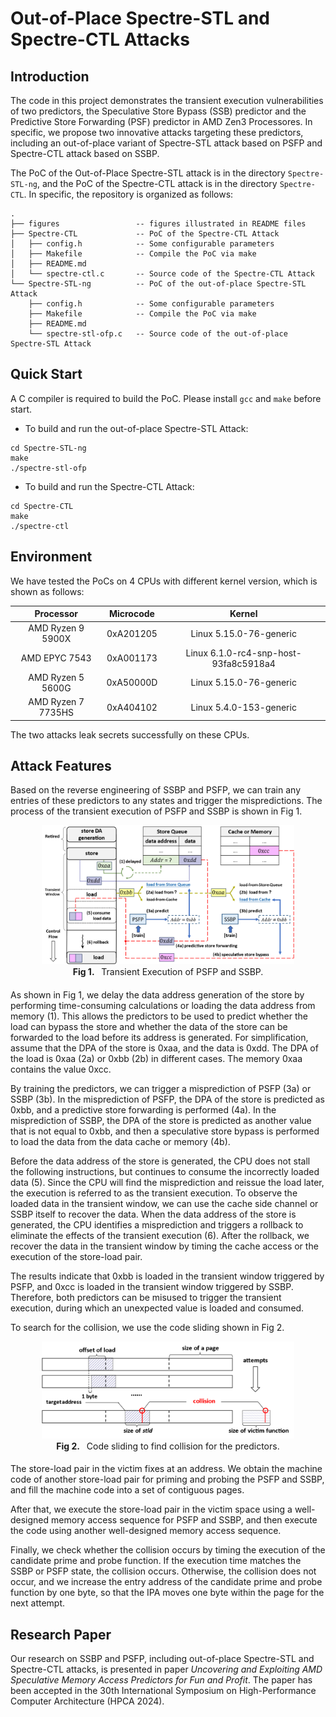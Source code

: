 # Out-of-Place Spectre-STL and Spectre-CTL Attacks

## Introduction 

The code in this project demonstrates the transient execution vulnerabilities of two predictors, the Speculative Store Bypass (SSB) predictor and the Predictive Store Forwarding (PSF) predictor in AMD Zen3 Processores. In specific, we propose two innovative attacks targeting these predictors, including an out-of-place variant of Spectre-STL attack based on PSFP and Spectre-CTL attack based on SSBP.

The PoC of the Out-of-Place Spectre-STL attack is in the directory `Spectre-STL-ng`, and the PoC of the Spectre-CTL attack is in the directory `Spectre-CTL`. In specific, the repository is organized as follows:

```
.
├── figures                 -- figures illustrated in README files
├── Spectre-CTL             -- PoC of the Spectre-CTL Attack
│   ├── config.h            -- Some configurable parameters
│   ├── Makefile            -- Compile the PoC via make
│   ├── README.md           
│   └── spectre-ctl.c       -- Source code of the Spectre-CTL Attack
└── Spectre-STL-ng          -- PoC of the out-of-place Spectre-STL Attack
    ├── config.h            -- Some configurable parameters
    ├── Makefile            -- Compile the PoC via make
    ├── README.md           
    └── spectre-stl-ofp.c   -- Source code of the out-of-place Spectre-STL Attack
```

## Quick Start

A C compiler is required to build the PoC. Please install `gcc` and `make` before start.

- To build and run the out-of-place Spectre-STL Attack:

```
cd Spectre-STL-ng
make
./spectre-stl-ofp
```

- To build and run the Spectre-CTL Attack:

```
cd Spectre-CTL
make
./spectre-ctl
```

## Environment

We have tested the PoCs on 4 CPUs with different kernel version, which is shown as follows:

|Processor|Microcode|Kernel|
|:-:|:-:|:-:|
|AMD Ryzen 9 5900X|0xA201205|Linux 5.15.0-76-generic|
|AMD EPYC 7543|0xA001173|Linux 6.1.0-rc4-snp-host-93fa8c5918a4|
|AMD Ryzen 5 5600G|0xA50000D|Linux 5.15.0-76-generic|
|AMD Ryzen 7 7735HS|0xA404102|Linux 5.4.0-153-generic|

The two attacks leak secrets successfully on these CPUs.

## Attack Features

Based on the reverse engineering of SSBP and PSFP, we can train any entries of these predictors to any states and trigger the mispredictions. The process of the transient execution of PSFP and SSBP is shown in Fig 1.

<center><img src="figures/Transient-Attack.png" width="80%"> </center>
<center> <b>Fig 1. </b> &nbsp Transient Execution of PSFP and SSBP. </center>

####

As shown in Fig 1, we delay the data address generation of the store by performing time-consuming calculations or loading the data address from memory (1). This allows the predictors to be used to predict whether the load can bypass the store and whether the data of the store can be forwarded to the load before its address is generated. For simplification, assume that the DPA of the store is 0xaa, and the data is 0xdd. The DPA of the load is 0xaa (2a) or 0xbb (2b) in different cases. The memory 0xaa contains the value 0xcc.

By training the predictors, we can trigger a misprediction of PSFP (3a) or SSBP (3b). In the misprediction of PSFP, the DPA of the store is predicted as 0xbb, and a predictive store forwarding is performed (4a). In the misprediction of SSBP, the DPA of the store is predicted as another value that is not equal to 0xbb, and then a speculative store bypass is performed to load the data from the data cache or memory (4b).

Before the data address of the store is generated, the CPU does not stall the following instructions, but continues to consume the incorrectly loaded data (5). Since the CPU will find the misprediction and reissue the load later, the execution is referred to as the transient execution. To observe the loaded data in the transient window, we can use the cache side channel or SSBP itself to recover the data. When the data address of the store is generated, the CPU identifies a misprediction and triggers a rollback to eliminate the effects of the transient execution (6). After the rollback, we recover the data in the transient window by timing the cache access or the execution of the store-load pair.

The results indicate that 0xbb is loaded in the transient window triggered by PSFP, and 0xcc is loaded in the transient window triggered by SSBP. Therefore, both predictors can be misused to trigger the transient execution, during which an unexpected value is loaded and consumed.

To search for the collision, we use the code sliding shown in Fig 2.

<center><img src="figures/Collision-Finding.png" width="80%"> </center>
<center> <b>Fig 2. </b> &nbsp Code sliding to find collision for the predictors. </center>

####

The store-load pair in the victim fixes at an address. We obtain the machine code of another store-load pair for priming and probing the PSFP and SSBP, and fill the machine code into a set of contiguous pages.

After that, we execute the store-load pair in the victim space using a well-designed memory access sequence for PSFP and SSBP, and then execute the code using another well-designed memory access sequence.

Finally, we check whether the collision occurs by timing the execution of the candidate prime and probe function. If the execution time matches the SSBP or PSFP state, the collision occurs. Otherwise, the collision does not occur, and we increase the entry address of the candidate prime and probe function by one byte, so that the IPA moves one byte within the page for the next attempt. 

## Research Paper

Our research on SSBP and PSFP, including out-of-place Spectre-STL and Spectre-CTL attacks, is presented in paper *Uncovering and Exploiting AMD Speculative
Memory Access Predictors for Fun and Profit*. The paper has been accepted in the 30th International Symposium on High-Performance Computer Architecture (HPCA 2024).